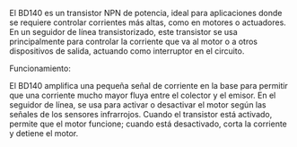 El BD140 es un transistor NPN de potencia, ideal para aplicaciones donde se requiere controlar corrientes más altas, como en motores o actuadores. En un seguidor de línea transistorizado, este transistor se usa principalmente para controlar la corriente que va al motor o a otros dispositivos de salida, actuando como interruptor en el circuito.

Funcionamiento:

El BD140 amplifica una pequeña señal de corriente en la base para permitir que una corriente mucho mayor fluya entre el colector y el emisor. En el seguidor de línea, se usa para activar o desactivar el motor según las señales de los sensores infrarrojos. Cuando el transistor está activado, permite que el motor funcione; cuando está desactivado, corta la corriente y detiene el motor.
